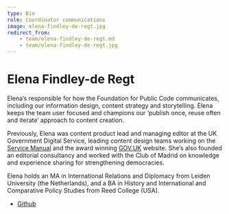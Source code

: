 ```yaml
---
type: Bio
role: Coordinator communications
image: elena-findley-de-regt.jpg
redirect_from:
    - team/elena-findley-de-regt.md
    - team/elena-findley-de-regt.jpg
---
```


# Elena Findley-de Regt

Elena’s responsible for how the Foundation for Public Code communicates, including our information design, content strategy and storytelling. Elena keeps the team user focused and champions our ‘publish once, reuse often and iterate’ approach to content creation.

Previously, Elena was content product lead and managing editor at the UK Government Digital Service, leading content design teams working on the [Service Manual](https://www.gov.uk/service-manual) and the award winning [GOV.UK](https://www.gov.uk/) website. She’s also founded an editorial consultancy and worked with the Club of Madrid on knowledge and experience sharing for strengthening democracies.

Elena holds an MA in International Relations and Diplomacy from Leiden University (the Netherlands), and a BA in History and International and Comparative Policy Studies from Reed College (USA).

* [Github](https://github.com/ElenaFdR)
